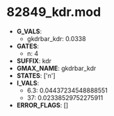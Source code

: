 # 82849_kdr.mod

- **G_VALS**:
  - gkdrbar_kdr: 0.0338
- **GATES**:
  - n: 4
- **SUFFIX**: kdr
- **GMAX_NAME**: gkdrbar_kdr
- **STATES**: ['n']
- **I_VALS**:
  - 6.3: 0.04437234548888551
  - 37: 0.02338529752275911
- **ERROR_FLAGS**: []

